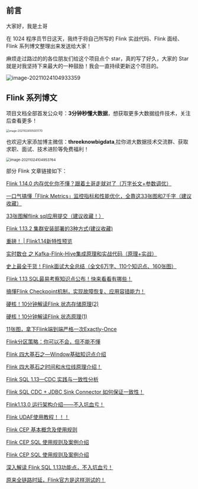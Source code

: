 ## 前言

大家好，我是土哥

在 1024 程序员节日这天，我终于将自己所写的 Flink 实战代码、Flink 面经、Flink 系列博文整理出来发送给大家！

麻烦走过路过的的各位朋友们给这个项目点个 star，真的写了好久，大家的 Star 就是对我坚持下来最大的一种鼓励！我会一直持续更新这个项目的。


![image-20211024104933359](D:\flink_second_understand\picture\image-20211024104933359.png)


## Flink 系列博文


 项目文档全部首发公众号：**3分钟秒懂大数据**，想获取更多大数据组件技术，关注后查看更多！

<img src="D:\flink_second_understand\picture\image-20211024105001770.png" alt="image-20211024105001770" style="zoom:50%;" />

也欢迎大家添加博主微信：**threeknowbigdata**,拉你进大数据技术交流群、获取求职、面试、技术进阶等免费福利！

<img src="D:\flink_second_understand\picture\image-20211024104953764.png" alt="image-20211024104953764" style="zoom:67%;" />


部分 Flink 文章链接如下：

[Flink 1.14.0 内存优化你不懂？跟着土哥走就对了（万字长文+参数调优）](https://mp.weixin.qq.com/s?__biz=Mzg5NDY3NzIwMA==&mid=2247499997&idx=1&sn=5037221dff9b28e86e4c6b6a4cfc968f&chksm=c0197962f76ef074ee92df03886bfb9bcd894947eaa7a1ab51086d98210e9be047fbd9647f94&token=299008056&lang=zh_CN#rd)

[一口气搞懂「Flink Metrics」监控指标和性能优化，全靠这33张图和7千字（建议收藏）](https://mp.weixin.qq.com/s?__biz=Mzg5NDY3NzIwMA==&mid=2247499736&idx=1&sn=652f3d94182d56a795a55c495c89ab2b&chksm=c0194667f76ecf71bc1e8543222effd2a9ff940b48e4c14e52a966763ddb074d8f2305bca6ac&token=299008056&lang=zh_CN#rd)

[33张图解flink sql应用提交（建议收藏！）](https://mp.weixin.qq.com/s?__biz=Mzg5NDY3NzIwMA==&mid=2247499065&idx=1&sn=65559142ae6210e937baa8e9f8a1089b&chksm=c0194486f76ecd9028e0113a34b2e633d406ef342eab676043fb159b52f4c10eaefd55a2757b&token=299008056&lang=zh_CN#rd)

[Flink 1.13.2 集群安装部署的3种方式(建议收藏)](https://mp.weixin.qq.com/s?__biz=Mzg5NDY3NzIwMA==&mid=2247498571&idx=1&sn=d4557dfb7dde1964bf0ba684c9b2ff0a&chksm=c01942f4f76ecbe2feb3504b166f94fd0762efffe7acaa804bac27dba6c17556d1b623ee8e39&token=299008056&lang=zh_CN#rd)

[重磅！ | Flink1.14新特性预览](https://mp.weixin.qq.com/s?__biz=Mzg5NDY3NzIwMA==&mid=2247497696&idx=1&sn=db2cb7921c10a378f3e15d28527ca5bf&chksm=c0194e5ff76ec749ed96a5ef361550e1d1f66c97ba571f18ef255375912fb57fdb4cfb207756&token=299008056&lang=zh_CN#rd)

[实时数仓 之 Kafka-Flink-Hive集成原理和实战代码（原理+实战）](https://mp.weixin.qq.com/s?__biz=Mzg5NDY3NzIwMA==&mid=2247497251&idx=1&sn=e6b87fe99c916bb38a4c50f3dc3fc538&chksm=c0194f9cf76ec68a8434ddf302f053ade6b1cbb6aabc865bbbc6f92398756f239a41d90d0251&token=299008056&lang=zh_CN#rd)

[史上最全干货！Flink面试大全总结（全文6万字、110个知识点、160张图）](https://mp.weixin.qq.com/s?__biz=Mzg5NDY3NzIwMA==&mid=2247497240&idx=1&sn=954c0702a2d842f9facb4e36c8c44563&chksm=c0194fa7f76ec6b1f8b41e96ca6347b0e0da7fea3077cbed02ed862a0f3e335289eda3153924&token=299008056&lang=zh_CN#rd)

[Flink 1.13 SQL最易考察知识点公布！快来看看有哪些！](https://mp.weixin.qq.com/s?__biz=Mzg5NDY3NzIwMA==&mid=2247497239&idx=1&sn=826157c19070ab5c6ce20e533a60120a&chksm=c0194fa8f76ec6be2b9efe537e9bde765b070ee01196608c44b6d6d53a14237ef34af2011d3e&token=299008056&lang=zh_CN#rd)

[搞懂Flink Checkpoint机制，实现故障恢复、应用容错能力！](https://mp.weixin.qq.com/s?__biz=Mzg5NDY3NzIwMA==&mid=2247497235&idx=1&sn=32c372a4eef36b3c1936e7dce117a075&chksm=c0194facf76ec6babd669be0f8e2b0dede7f6a2dccbb11b1c387d8a1ce172565746a0b8a8a7e&token=299008056&lang=zh_CN#rd)

[硬核！10分钟解读Flink 状态存储原理(2)](https://mp.weixin.qq.com/s?__biz=Mzg5NDY3NzIwMA==&mid=2247497227&idx=1&sn=1b48a869d12bd0622de7a1a893df816c&chksm=c0194fb4f76ec6a24aefd8030fd679c3f77cf6129ed9370123876adec6ba392e16f92ab24d47&token=299008056&lang=zh_CN#rd)

[硬核！10分钟解读Flink 状态原理(1)](https://mp.weixin.qq.com/s?__biz=Mzg5NDY3NzIwMA==&mid=2247497226&idx=1&sn=f44ecbd2ef652146a68ef7049db1f387&chksm=c0194fb5f76ec6a307b0f939f5d3be5da8b72bf091999cf0de6a034a0f7b53d629412083c649&token=299008056&lang=zh_CN#rd)

[11张图，拿下Flink端到端严格一次Exactly-Once](https://mp.weixin.qq.com/s?__biz=Mzg5NDY3NzIwMA==&mid=2247497224&idx=1&sn=8654d025accb3e2bbc6978f1801d3b66&chksm=c0194fb7f76ec6a1cd7b8cb007bec4c2f05c2e15155d238c48eac9d3c893ff921df895ade082&token=299008056&lang=zh_CN#rd)

[Flink分区策略：你可以不会，但不能不懂](https://mp.weixin.qq.com/s?__biz=Mzg5NDY3NzIwMA==&mid=2247497223&idx=1&sn=34f8c3693111afa28dd598b270ac8809&chksm=c0194fb8f76ec6aef4befeee260aa8d5cafa8e666c5ce574a6d93cbc01b8f45730cf9e2947c4&token=299008056&lang=zh_CN#rd)

[Flink 四大基石之—Window基础知识点介绍](https://mp.weixin.qq.com/s?__biz=Mzg5NDY3NzIwMA==&mid=2247497204&idx=1&sn=ade24641ffd55410a89dfe1030408039&chksm=c0194c4bf76ec55d0730e7415c47e9bc50f86da4d17a589e457b89b10100785036f17f44ea66&token=299008056&lang=zh_CN#rd)

[Flink 四大基石之时间和水位线原理介绍！](https://mp.weixin.qq.com/s?__biz=Mzg5NDY3NzIwMA==&mid=2247497202&idx=1&sn=0ab6a5008cdcc8d03c41ab517b7f7feb&chksm=c0194c4df76ec55b70a15c3235e12fb3ba7b9dc502eb34e894a78a5595ef4a073382a66e9210&token=299008056&lang=zh_CN#rd)

[Flink SQL 1.13—CDC 实践与一致性分析](https://mp.weixin.qq.com/s?__biz=Mzg5NDY3NzIwMA==&mid=2247497200&idx=1&sn=30acc078e9f30abdd8221e4ba3b508cd&chksm=c0194c4ff76ec5597168b59d5a992c4ee07c170def23e57cc144565d032fa136178c71f2b45f&token=299008056&lang=zh_CN#rd)

[Flink SQL CDC + JDBC Sink Connector 如何保证一致性！](https://mp.weixin.qq.com/s?__biz=Mzg5NDY3NzIwMA==&mid=2247497200&idx=2&sn=ae9734975d6e0318b71a0982de039951&chksm=c0194c4ff76ec55921ed83f6b638a06135aeff64e0d5383428dda5fa944408c9fe18942f3cd5&token=299008056&lang=zh_CN#rd)

[Flink1.13.0 运行架构介绍——不入坑血亏！](https://mp.weixin.qq.com/s?__biz=Mzg5NDY3NzIwMA==&mid=2247497197&idx=1&sn=1b9b134c1889ce7bf4d4369245136f44&chksm=c0194c52f76ec544c9297a6359e7124cc7b091918405b8284829a63dca576457c11895fc63e5&token=299008056&lang=zh_CN#rd)

[Flink UDAF使用教程！！！](https://mp.weixin.qq.com/s?__biz=Mzg5NDY3NzIwMA==&mid=2247497196&idx=1&sn=0a715919759cf4ebbf82d78e48fb43a0&chksm=c0194c53f76ec545ea0f1c1cac0d8cb3be6d51dc4f8f873311f7404073b37f2a1540193473b5&token=299008056&lang=zh_CN#rd)

[Flink CEP 基本概念及使用规则](https://mp.weixin.qq.com/s?__biz=Mzg5NDY3NzIwMA==&mid=2247497195&idx=1&sn=3afa899382469e9675b93d5e8eea0960&chksm=c0194c54f76ec5420d8b5eab5ef6a27405996c97a4c3bb622dc6f8833012e7a3c7b3ea8fa6dc&token=299008056&lang=zh_CN#rd)

[Flink CEP SQL 使用规则及案例介绍](https://mp.weixin.qq.com/s?__biz=Mzg5NDY3NzIwMA==&mid=2247497195&idx=2&sn=6d5d381ba521cff2a6208a7513ae84fe&chksm=c0194c54f76ec542b8ff25a5c06b62e92ce93e8568d5a48c1cce5c5bdb894a627532be4b62b3&token=299008056&lang=zh_CN#rdv)

[Flink CEP SQL 使用规则及案例介绍](https://mp.weixin.qq.com/s?__biz=Mzg5NDY3NzIwMA==&mid=2247497195&idx=2&sn=6d5d381ba521cff2a6208a7513ae84fe&chksm=c0194c54f76ec542b8ff25a5c06b62e92ce93e8568d5a48c1cce5c5bdb894a627532be4b62b3&token=299008056&lang=zh_CN#rd)

[深入解读 Flink SQL 1.13功能点，不入坑血亏！](https://mp.weixin.qq.com/s?__biz=Mzg5NDY3NzIwMA==&mid=2247497193&idx=1&sn=69819b65b150518dec74494cdfdd0063&chksm=c0194c56f76ec540deb6020e6c340fcb89c5f331f6d87f9e3b6127c15fbf16274c2e3c535ce7&token=299008056&lang=zh_CN#rd)

[原来全链路时延，Flink官方是这样测试的！](https://mp.weixin.qq.com/s?__biz=Mzg5NDY3NzIwMA==&mid=2247497188&idx=1&sn=255a13441f54b727cc60462fba8427af&chksm=c0194c5bf76ec54db5233326c87e4dead48e381578bac27e0bc13ae6453bc541e98c388f4fe1&token=299008056&lang=zh_CN#rd)







